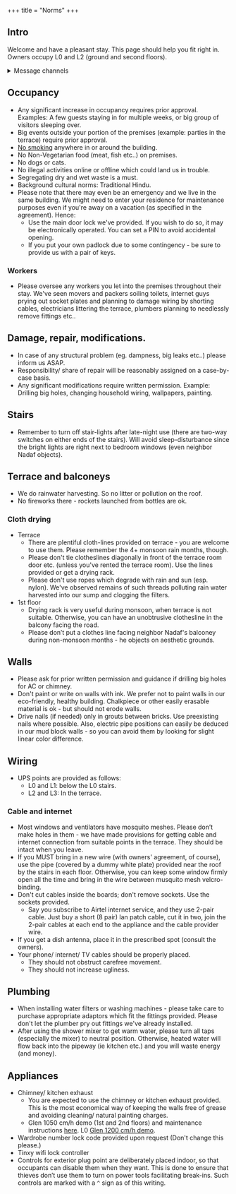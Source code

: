 +++
title = "Norms"
+++


## Intro
Welcome and have a pleasant stay. This page should help you fit right in. Owners occupy L0 and L2 (ground and second floors).

<details><summary>Message channels</summary>

Telegram channels for asynchronous communication (Owner and respective current occupant families only):

- L1 [L1](https://t.me/joinchat/XnMFL_ABLbcyNWUx)
- [L3](https://t.me/+VK4SltDnKJdlMGVh)
</details>



## Occupancy
- Any significant increase in occupancy requires prior approval. Examples: A few guests staying in for multiple weeks, or big group of visitors sleeping over.
- Big events outside your portion of the premises (example: parties in the terrace) require prior approval.
- <u>No smoking</u> anywhere in or around the building.
- No Non-Vegetarian food (meat, fish etc..) on premises.
- No dogs or cats.
- No illegal activities online or offline which could land us in trouble.
- Segregating dry and wet waste is a must.
- Background cultural norms: Traditional Hindu.
- Please note that there may even be an emergency and we live in the same building. We might need to enter your residence for maintenance purposes even if you're away on a vacation (as specified in the agreement). Hence:
  - Use the main door lock we've provided. If you wish to do so, it may be electronically operated. You can set a PIN to avoid accidental opening. 
  - If you put your own padlock due to some contingency - be sure to provide us with a pair of keys.

### Workers
- Please oversee any workers you let into the premises throughout their stay. We've seen movers and packers soiling toilets, internet guys prying out socket plates and planning to damage wiring by shorting cables, electricians littering the terrace, plumbers planning to needlessly remove fittings etc..

## Damage, repair, modifications.

- In case of any structural problem (eg. dampness, big leaks etc..) please inform us ASAP.
- Responsibility/ share of repair will be reasonably assigned on a case-by-case basis.
- Any significant modifications require written permission. Example: Drilling big holes, changing household wiring, wallpapers, painting.

## Stairs
- Remember to turn off stair-lights after late-night use (there are two-way switches on either ends of the stairs). Will avoid sleep-disturbance since the bright lights are right next to bedroom windows (even neighbor Nadaf objects).


## Terrace and balconeys
- We do rainwater harvesting. So no litter or pollution on the roof.
- No fireworks there - rockets launched from bottles are ok.

### Cloth drying
- Terrace
  - There are plentiful cloth-lines provided on terrace - you are welcome to use them. Please remember the 4+ monsoon rain months, though. 
  - Please don't tie clotheslines diagonally in front of the terrace room door etc. (unless you've rented the terrace room). Use the lines provided or get a drying rack.
  - Please don't use ropes which degrade with rain and sun (esp. nylon). We've observed remains of such threads polluting rain water harvested into our sump and clogging the filters.
- 1st floor 
  - Drying rack is very useful during monsoon, when terrace is not suitable. Otherwise, you can have an unobtrusive clothesline in the balcony facing the road.
  - Please don’t put a clothes line facing neighbor Nadaf's balconey during non-monsoon months - he objects on aesthetic grounds.

## Walls
- Please ask for prior written permission and guidance if drilling big holes for AC or chimney.
- Don't paint or write on walls with ink. We prefer not to paint walls in our eco-friendly, healthy building. Chalkpiece or other easily erasable material is ok - but should not erode walls.
- Drive nails (if needed) only in grouts between bricks. Use preexisting nails where possible. Also, electric pipe positions can easily be deduced in our mud block walls - so you can avoid them by looking for slight linear color difference.

## Wiring
- UPS points are provided as follows:
  - L0 and L1: below the L0 stairs.
  - L2 and L3: In the terrace.

### Cable and internet
- Most windows and ventilators have mosquito meshes. Please don’t make holes in them - we have made provisions for getting cable and internet connection from suitable points in the terrace. They should be intact when you leave.
- If you MUST bring in a new wire (with owners' agreement, of course), use the pipe (covered by a dummy white plate) provided near the roof by the stairs in each floor. Otherwise, you can keep some window firmly open all the time and bring in the wire between musquito mesh velcro-binding.
- Don't cut cables inside the boards; don't remove sockets. Use the sockets provided.
    - Say you subscribe to Airtel internet service, and they use 2-pair cable. Just buy a short (8 pair) lan patch cable, cut it in two, join the 2-pair cables at each end to the appliance and the cable provider wire.
- If you get a dish antenna, place it in the prescribed spot (consult the owners).
- Your phone/ internet/ TV cables should be properly placed.
    - They should not obstruct carefree movement.
    - They should not increase ugliness.

## Plumbing
- When installing water filters or washing machines - please take care to purchase appropriate adaptors which fit the fittings provided. Please don't let the plumber pry out fittings we've already installed. 
- After using the shower mixer to get warm water, please turn all taps (especially the mixer) to neutral position. Otherwise, heated water will flow back into the pipeway (ie kitchen etc.) and you will waste energy (and money).

## Appliances
- Chimney/ kitchen exhaust
  - You are expected to use the chimney or kitchen exhaust provided. This is the most economical way of keeping the walls free of grease and avoiding cleaning/ natural painting charges.
  - Glen 1050 cm/h demo (1st and 2nd floors) and maintenance instructions [here](https://www.youtube.com/watch?v=dwt-zLlZQiY). L0 [Glen 1200 cm/h demo](https://www.youtube.com/watch?v=Q2CSz7s76tY).
- Wardrobe number lock code provided upon request (Don't change this please.)
- Tinxy wifi lock controller 
- Controls for exterior plug point are deliberately placed indoor, so that occupants can disable them when they want. This is done to ensure that thieves don’t use them to turn on power tools facilitating break-ins. Such controls are marked with a `^` sign as of this writing.
